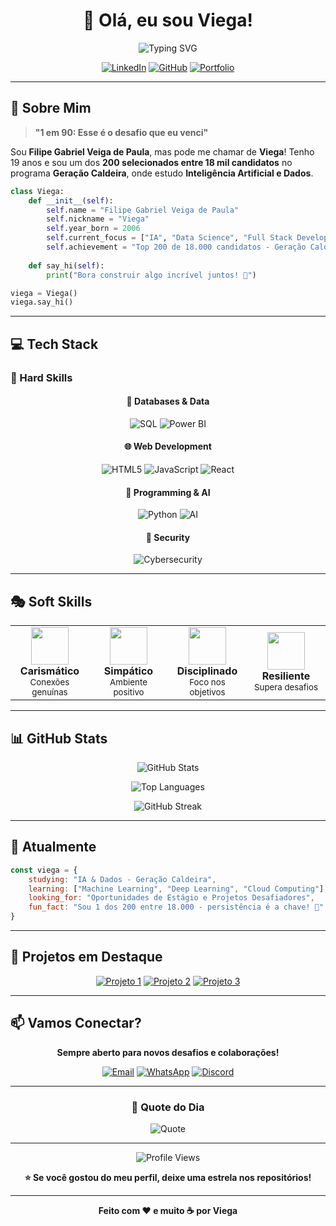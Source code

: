 <div align="center">

# 👋 Olá, eu sou Viega! 

<img src="https://readme-typing-svg.demolab.com?font=Fira+Code&weight=600&size=28&duration=3000&pause=1000&color=00F7F7&center=true&vCenter=true&random=false&width=600&lines=Desenvolvedor+Full+Stack;Entusiasta+de+IA+%26+Dados;Cybersecurity+Enthusiast;Prompt+Engineering+Specialist" alt="Typing SVG" />

[![LinkedIn](https://img.shields.io/badge/LinkedIn-0077B5?style=for-the-badge&logo=linkedin&logoColor=white)](https://linkedin.com/in/seu-perfil)
[![GitHub](https://img.shields.io/badge/GitHub-100000?style=for-the-badge&logo=github&logoColor=white)](https://github.com/seu-usuario)
[![Portfolio](https://img.shields.io/badge/Portfolio-FF5722?style=for-the-badge&logo=todoist&logoColor=white)](https://seu-portfolio.com)

</div>

---

## 🚀 Sobre Mim

> **"1 em 90: Esse é o desafio que eu venci"**

Sou **Filipe Gabriel Veiga de Paula**, mas pode me chamar de **Viega**! Tenho 19 anos e sou um dos **200 selecionados entre 18 mil candidatos** no programa **Geração Caldeira**, onde estudo **Inteligência Artificial e Dados**.

```python
class Viega:
    def __init__(self):
        self.name = "Filipe Gabriel Veiga de Paula"
        self.nickname = "Viega"
        self.year_born = 2006
        self.current_focus = ["IA", "Data Science", "Full Stack Development"]
        self.achievement = "Top 200 de 18.000 candidatos - Geração Caldeira"
    
    def say_hi(self):
        print("Bora construir algo incrível juntos! 🚀")

viega = Viega()
viega.say_hi()
```

---

## 💻 Tech Stack

### 🎯 Hard Skills

<div align="center">

#### 💾 Databases & Data
![SQL](https://img.shields.io/badge/SQL-4479A1?style=for-the-badge&logo=mysql&logoColor=white)
![Power BI](https://img.shields.io/badge/Power_BI-F2C811?style=for-the-badge&logo=powerbi&logoColor=black)

#### 🌐 Web Development
![HTML5](https://img.shields.io/badge/HTML5-E34F26?style=for-the-badge&logo=html5&logoColor=white)
![JavaScript](https://img.shields.io/badge/JavaScript-F7DF1E?style=for-the-badge&logo=javascript&logoColor=black)
![React](https://img.shields.io/badge/React-20232A?style=for-the-badge&logo=react&logoColor=61DAFB)

#### 🐍 Programming & AI
![Python](https://img.shields.io/badge/Python-3776AB?style=for-the-badge&logo=python&logoColor=white)
![AI](https://img.shields.io/badge/Prompt_Engineering-412991?style=for-the-badge&logo=openai&logoColor=white)

#### 🔐 Security
![Cybersecurity](https://img.shields.io/badge/Cybersecurity-000000?style=for-the-badge&logo=hackaday&logoColor=white)

</div>

---

## 🎭 Soft Skills

<table align="center">
<tr>
<td align="center" width="25%">
<img src="https://img.icons8.com/fluency/96/000000/good-quality.png" width="60"/>
<br><b>Carismático</b>
<br><sub>Conexões genuínas</sub>
</td>
<td align="center" width="25%">
<img src="https://img.icons8.com/fluency/96/000000/smiling.png" width="60"/>
<br><b>Simpático</b>
<br><sub>Ambiente positivo</sub>
</td>
<td align="center" width="25%">
<img src="https://img.icons8.com/fluency/96/000000/goal.png" width="60"/>
<br><b>Disciplinado</b>
<br><sub>Foco nos objetivos</sub>
</td>
<td align="center" width="25%">
<img src="https://img.icons8.com/fluency/96/000000/resistance-band.png" width="60"/>
<br><b>Resiliente</b>
<br><sub>Supera desafios</sub>
</td>
</tr>
</table>

---

## 📊 GitHub Stats

<div align="center">
  
![GitHub Stats](https://github-readme-stats.vercel.app/api?username=seu-usuario&show_icons=true&theme=tokyonight&hide_border=true&bg_color=0D1117&title_color=00F7F7&icon_color=00F7F7)

![Top Languages](https://github-readme-stats.vercel.app/api/top-langs/?username=seu-usuario&layout=compact&theme=tokyonight&hide_border=true&bg_color=0D1117&title_color=00F7F7)

![GitHub Streak](https://github-readme-streak-stats.herokuapp.com/?user=seu-usuario&theme=tokyonight&hide_border=true&background=0D1117&ring=00F7F7&fire=00F7F7&currStreakLabel=00F7F7)

</div>

---

## 🎯 Atualmente

```javascript
const viega = {
    studying: "IA & Dados - Geração Caldeira",
    learning: ["Machine Learning", "Deep Learning", "Cloud Computing"],
    looking_for: "Oportunidades de Estágio e Projetos Desafiadores",
    fun_fact: "Sou 1 dos 200 entre 18.000 - persistência é a chave! 🔑"
}
```

---

## 🌟 Projetos em Destaque

<div align="center">

[![Projeto 1](https://img.shields.io/badge/🚀_Projeto_IA-Ver_Repositório-00F7F7?style=for-the-badge)](https://github.com/seu-usuario/projeto1)
[![Projeto 2](https://img.shields.io/badge/📊_Dashboard_Analytics-Ver_Repositório-00F7F7?style=for-the-badge)](https://github.com/seu-usuario/projeto2)
[![Projeto 3](https://img.shields.io/badge/🔐_Security_Tool-Ver_Repositório-00F7F7?style=for-the-badge)](https://github.com/seu-usuario/projeto3)

</div>

---

## 📫 Vamos Conectar?

<div align="center">

**Sempre aberto para novos desafios e colaborações!**

[![Email](https://img.shields.io/badge/Email-D14836?style=for-the-badge&logo=gmail&logoColor=white)](mailto:seu-email@example.com)
[![WhatsApp](https://img.shields.io/badge/WhatsApp-25D366?style=for-the-badge&logo=whatsapp&logoColor=white)](https://wa.me/seu-numero)
[![Discord](https://img.shields.io/badge/Discord-7289DA?style=for-the-badge&logo=discord&logoColor=white)](https://discord.com/users/seu-id)

</div>

---

<div align="center">

### 💭 Quote do Dia

![Quote](https://quotes-github-readme.vercel.app/api?type=horizontal&theme=tokyonight)

---

![Profile Views](https://komarev.com/ghpvc/?username=seu-usuario&color=00F7F7&style=for-the-badge)

**⭐ Se você gostou do meu perfil, deixe uma estrela nos repositórios!**

</div>

---

<div align="center">
  
**Feito com ❤️ e muito ☕ por Viega**

</div>
